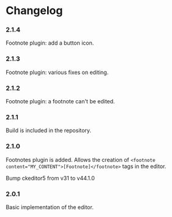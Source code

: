 # Changelog

### 2.1.4
Footnote plugin: add a button icon.
### 2.1.3
Footnote plugin: various fixes on editing.
### 2.1.2
Footnote plugin: a footnote can't be edited. 
### 2.1.1
Build is included in the repository.
### 2.1.0
Footnotes plugin is added. Allows the creation of ``<footnote content="MY_CONTENT">[Footnote]</footnote>`` tags in the editor.

Bump ckeditor5 from v31 to v44.1.0

### 2.0.1
Basic implementation of the editor.